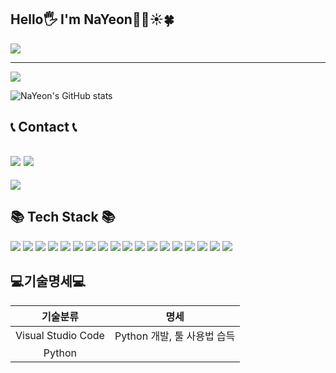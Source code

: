 ## Hello🖐 I'm NaYeon🌱🐣☀️🍀

<img src="https://capsule-render.vercel.app/api?type=waving&color=timeGradient&height=300&section=header&text=Welcome%20to%20NaYeon's%20GitHub%20👋&animation=twinkling&fontSize=52" />

---

<a href="https://github.com/qkrskdusdlqslek"><img src="https://hits.seeyoufarm.com/api/count/incr/badge.svg?url=https%3A%2F%2Fgithub.com%2Fqkrskdusdlqslek&count_bg=%23DD2476&title_bg=%23000000&icon=github.svg&icon_color=%23DD2476&title=GitHub&edge_flat=false"/></a>

![NaYeon's GitHub stats](https://github-readme-stats.vercel.app/api?username=qkrskdusdlqslek&show_icons=true&theme=radical)





📞 Contact 📞
---
<a href="https://www.naver.com/"><img src="https://hits.seeyoufarm.com/api/count/incr/badge.svg?url=https%3A%2F%2Fwww.naver.com&count_bg=%23DF3B68&title_bg=%23000000&icon=gmail.svg&icon_color=%23F71F63&title=qkrskdus7979%40naver.com&edge_flat=false"/></a>              <a href="https://www.instagram.com/ikitepark/"><img src="https://hits.seeyoufarm.com/api/count/incr/badge.svg?url=https%3A%2F%2Fwww.instagram.com%2Fikitepark%2F&count_bg=%23FF0671&title_bg=%23000000&icon=instagram.svg&icon_color=%23FF0671&title=https://www.instagram.com/ikitepark/&edge_flat=true"/></a>
---

<div align = "left">
  <a href="https://github.com/anuraghazra/github-readme-stats">
    <img align="center" src="https://github-readme-stats.vercel.app/api/top-langs?username=qkrskdusdlqslek&layout=compact&langs_count=10&bg_color=45,dd5e89,f7bb97&title_color=ffffff&text_color=ffffff&hide_border=False" />
  </a>
</div>


📚 Tech Stack 📚
---
<img src="https://img.shields.io/badge/Python-F7DF1E?style=for-the-badge&logo=Python&logoColor=black"/> <img src="https://img.shields.io/badge/C-F2A300?style=for-the-badge&logo=C&logoColor=black"/>  <img src="https://img.shields.io/badge/C++(CPP)-0060F2?style=for-the-badge&logo=C++&logoColor=black"/> <img src="https://img.shields.io/badge/CSharp-669C4D?style=for-the-badge&logo=&logoColor="/> <img src="https://img.shields.io/badge/JavaScript-1B32FF?style=for-the-badge&logo=&logoColor="/>   <img src="https://img.shields.io/badge/Database-F20055?style=for-the-badge&logo=&logoColor="/> <img src="https://img.shields.io/badge/Algorithm-C4B4E8?style=for-the-badge&logo=the algorithms&logoColor=black"/> <img src="https://img.shields.io/badge/WPF-E8B4B4?style=for-the-badge&logo=&logoColor="/> <img src="https://img.shields.io/badge/Network-Programming-B4C7E8?style=for-the-badge&logo=&logoColor="/> <img src="https://img.shields.io/badge/openhardware-platforms-634141?style=for-the-badge&logo=&logoColor="/> <img src="https://img.shields.io/badge/Visual Studio 2022-9A31DE?style=for-the-badge&logo=&logoColor="/>  <img src="https://img.shields.io/badge/SQL Server Management Studio 20-17930A?style=for-the-badge&logo=&logoColor="/>   <img src="https://img.shields.io/badge/Qt Designer-6FDA64?style=for-the-badge&logo=Qt&logoColor=black"/>  <img src="https://img.shields.io/badge/HTML-F46767?style=for-the-badge&logo=&logoColor="/>  <img src="https://img.shields.io/badge/ASP.NET-7D0096?style=for-the-badge&logo=&logoColor="/>  <img src="https://img.shields.io/badge/Raspberry Pi-961F00?style=for-the-badge&logo=Raspberry Pi&logoColor=black"/>  <img src="https://img.shields.io/badge/PuTTY-FF0071?style=for-the-badge&logo=&logoColor="/>  <img src="https://img.shields.io/badge/RealVNC Viewer-0083FF?style=for-the-badge&logo=&logoColor="/>    

## 💻기술명세💻
| 기술분류 | 명세 |
|:---:|:---:|
|Visual Studio Code|Python 개발, 툴 사용법 습득|
|Python| |



<!--
**qkrskdusdlqslek/qkrskdusdlqslek** is a ✨ _special_ ✨ repository because its `README.md` (this file) appears on your GitHub profile.

Here are some ideas to get you started:

- 🔭 I’m currently working on ...
- 🌱 I’m currently learning ...
- 👯 I’m looking to collaborate on ...
- 🤔 I’m looking for help with ...
- 💬 Ask me about ...
- 📫 How to reach me: ...
- 😄 Pronouns: ...
- ⚡ Fun fact: ...
-->
